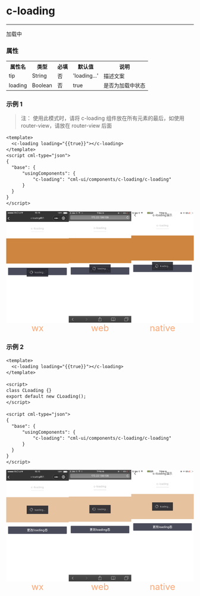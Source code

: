 # c-loading

---

加载中

### 属性

<table>
    <tr>
        <th>属性名</th>
        <th>类型</th>
        <th>必填</th>
        <th>默认值</th>
        <th>说明</th>
    </tr>
    <tr>
        <td>tip</td>
        <td>String</td>
        <td>否</td>
        <td>'loading...'</td>
        <td>描述文案</td>
    </tr>
    <tr>
        <td>loading</td>
        <td>Boolean</td>
        <td>否</td>
        <td>true</td>
        <td>是否为加载中状态</td>
    </tr>
</table>

### 示例 1

> 注： 使用此模式时，请将 c-loading 组件放在所有元素的最后，如使用 router-view，请放在 router-view 后面

```vue
<template>
  <c-loading loading="{{true}}"></c-loading>
</template>
<script cml-type="json">
{
  "base": {
      "usingComponents": {
          "c-loading": "cml-ui/components/c-loading/c-loading"
      }
  }
}
</script>
```

<div style="display: flex;flex-direction: row;justify-content: space-around; align-items: flex-end;">
  <div style="display: flex;flex-direction: column;align-items: center;">
    <img src="../images/loading_wx_1.png" width="200px" />
    <text style="color: #fda775;font-size: 24px;">wx</text>
  </div>
  <div style="display: flex;flex-direction: column;align-items: center;">
    <img src="../images/loading_web_1.png" width="200px" />
    <text style="color: #fda775;font-size: 24px;">web</text>
  </div>
  <div style="display: flex;flex-direction: column;align-items: center;">
    <img src="../images/loading_weex_1.png" width="200px" />
    <text style="color: #fda775;font-size: 24px;">native</text>
  </div>
</div>

### 示例 2

```vue
<template>
  <c-loading loading="{{true}}"></c-loading>
</template>

<script>
class CLoading {}
export default new CLoading();
</script>

<script cml-type="json">
{
  "base": {
      "usingComponents": {
          "c-loading": "cml-ui/components/c-loading/c-loading"
      }
  }
}
</script>
```

<div style="display: flex;flex-direction: row;justify-content: space-around; align-items: flex-end;">
  <div style="display: flex;flex-direction: column;align-items: center;">
    <img src="../images/loading_wx_2.png" width="200px" />
    <text style="color: #fda775;font-size: 24px;">wx</text>
  </div>
  <div style="display: flex;flex-direction: column;align-items: center;">
    <img src="../images/loading_web_2.png" width="200px" />
    <text style="color: #fda775;font-size: 24px;">web</text>
  </div>
  <div style="display: flex;flex-direction: column;align-items: center;">
    <img src="../images/loading_weex_2.png" width="200px" />
    <text style="color: #fda775;font-size: 24px;">native</text>
  </div>
</div>

